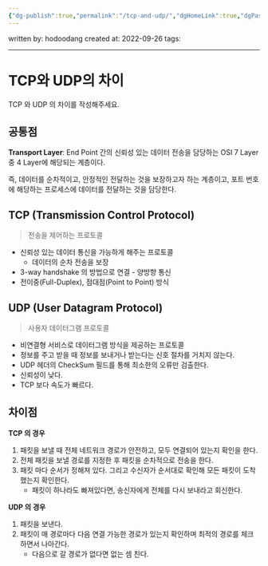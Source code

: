```yaml
---
{"dg-publish":true,"permalink":"/tcp-and-udp/","dgHomeLink":true,"dgPassFrontmatter":false}
---
```



written by: hodoodang
created at: 2022-09-26
tags:

---

# TCP와 UDP의 차이
TCP 와 UDP 의 차이를 작성해주세요.

## 공통점
**Transport Layer**: End Point 간의 신뢰성 있는 데이터 전송을 담당하는 OSI 7 Layer 중 4 Layer에 해당되는 계층이다.

즉, 데이터를 순차적이고, 안정적인 전달하는 것을 보장하고자 하는 계층이고, 포트 번호에 해당하는 프로세스에 데이터를 전달하는 것을 담당한다.

## TCP (Transmission Control Protocol)
> 전송을 제어하는 프로토콜

- 신뢰성 있는 데이터 통신을 가능하게 해주는 프로토콜
	- 데이터의 순차 전송을 보장
- 3-way handshake 의 방법으로 연결 - 양방향 통신
- 전이중(Full-Duplex), 점대점(Point to Point) 방식 

## UDP (User Datagram Protocol)
> 사용자 데이터그램 프로토콜

- 비연결형 서비스로 데이터그램 방식을 제공하는 프로토콜
- 정보를 주고 받을 때 정보를 보내거나 받는다는 신호 절차를 거치지 않는다.
- UDP 헤더의 CheckSum 필드를 통해 최소한의 오류만 검출한다.
- 신뢰성이 낮다.
- TCP 보다 속도가 빠르다.

## 차이점
**TCP 의 경우** 
1. 패킷을 보낼 때 전체 네트워크 경로가 안전하고, 모두 연결되어 있는지 확인을 한다. 
2. 전체 패킷을 보낼 경로를 지정한 후 패킷을 순차적으로 전송을 한다.
3. 패킷 마다 순서가 정해져 있다. 그리고 수신자가 순서대로 확인해 모든 패킷이 도착했는지 확인한다.
	- 패킷이 하나라도 빠져있다면, 송신자에게 전체를 다시 보내라고 회신한다.

**UDP 의 경우**
1. 패킷을 보낸다.
2. 패킷이 매 경로마다 다음 연결 가능한 경로가 있는지 확인하며 최적의 경로를 체크하면서 나아간다.
	- 다음으로 갈 경로가 없다면 없는 셈 친다.